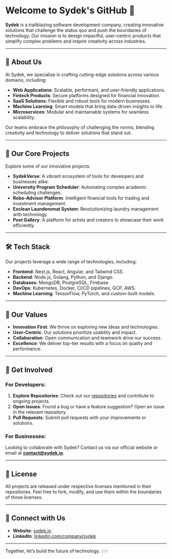 # Welcome to Sydek's GitHub 🚀

**Sydek** is a trailblazing software development company, creating innovative solutions that challenge the status quo and push the boundaries of technology. Our mission is to design impactful, user-centric products that simplify complex problems and inspire creativity across industries.

---

## 🌌 About Us

At Sydek, we specialize in crafting cutting-edge solutions across various domains, including:

- **Web Applications**: Scalable, performant, and user-friendly applications.
- **Fintech Products**: Secure platforms designed for financial innovation.
- **SaaS Solutions**: Flexible and robust tools for modern businesses.
- **Machine Learning**: Smart models that bring data-driven insights to life.
- **Microservices**: Modular and maintainable systems for seamless scalability.

Our teams embrace the philosophy of challenging the norms, blending creativity and technology to deliver solutions that stand out.

---

## 🚀 Our Core Projects

Explore some of our innovative projects:

- **SydekVerse**: A vibrant ecosystem of tools for developers and businesses alike.
- **University Program Scheduler**: Automating complex academic scheduling challenges.
- **Robo-Advisor Platform**: Intelligent financial tools for trading and investment management.
- **Exclean Launderomat System**: Revolutionizing laundry management with technology.
- **Post Gallery**: A platform for artists and creators to showcase their work efficiently.

---

## 🛠️ Tech Stack

Our projects leverage a wide range of technologies, including:

- **Frontend**: Next.js, React, Angular, and Tailwind CSS.
- **Backend**: Node.js, Golang, Python, and Django.
- **Databases**: MongoDB, PostgreSQL, Firebase.
- **DevOps**: Kubernetes, Docker, CI/CD pipelines, GCP, AWS.
- **Machine Learning**: TensorFlow, PyTorch, and custom-built models.

---

## 🌟 Our Values

- **Innovation First**: We thrive on exploring new ideas and technologies.
- **User-Centric**: Our solutions prioritize usability and impact.
- **Collaboration**: Open communication and teamwork drive our success.
- **Excellence**: We deliver top-tier results with a focus on quality and performance.

---

## 🤝 Get Involved

### For Developers:
1. **Explore Repositories**: Check out our [repositories](https://github.com/Sydekse) and contribute to ongoing projects.
2. **Open Issues**: Found a bug or have a feature suggestion? Open an issue in the relevant repository.
3. **Pull Requests**: Submit pull requests with your improvements or solutions.

### For Businesses:
Looking to collaborate with Sydek? Contact us via our official website or email at **contact@sydek.io**.

---

## 📜 License

All projects are released under respective licenses mentioned in their repositories. Feel free to fork, modify, and use them within the boundaries of those licenses.

---

## 🌟 Connect with Us

- **Website**: [sydek.io](https://sydek.dev)
- **LinkedIn**: [linkedin.com/company/sydek](https://linkedin.com/company/sydekse)


---

Together, let’s build the future of technology. 💡✨
